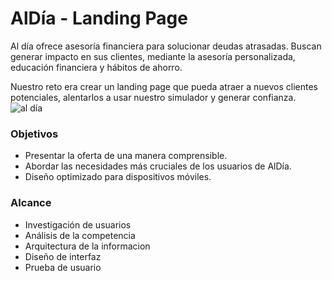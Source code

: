 # AlDía -  Landing Page 

Al día ofrece asesoría financiera para solucionar deudas atrasadas. Buscan generar impacto en sus clientes, mediante la asesoría personalizada, educación financiera y hábitos de ahorro.

Nuestro reto era crear un landing page que pueda atraer a nuevos clientes potenciales, alentarlos a usar nuestro simulador y generar confianza.
![al día]()
### Objetivos
- Presentar la oferta de una manera comprensible.
- Abordar las necesidades más cruciales de los usuarios de AlDía.
- Diseño optimizado para dispositivos móviles.
### Alcance
- Investigación de usuarios
- Análisis de la competencia
- Arquitectura de la informacion
- Diseño de interfaz
- Prueba de usuario





